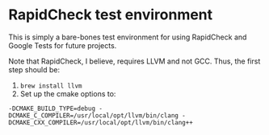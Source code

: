 # RapidCheck test environment

This is simply a bare-bones test environment for using RapidCheck and Google Tests
for future projects.

Note that RapidCheck, I believe, requires LLVM and not GCC. Thus, the first step
should be:

1. `brew install llvm`
2. Set up the cmake options to:
```
-DCMAKE_BUILD_TYPE=debug -DCMAKE_C_COMPILER=/usr/local/opt/llvm/bin/clang -DCMAKE_CXX_COMPILER=/usr/local/opt/llvm/bin/clang++
```